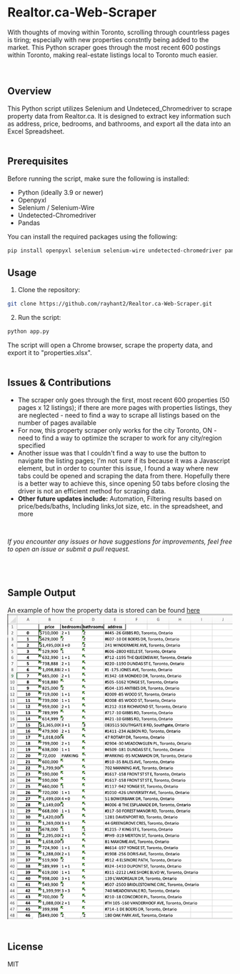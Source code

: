 # Realtor.ca-Web-Scraper
With thoughts of moving within Toronto, scrolling through countrless pages is tiring; especially with new properties constntly being added to the market. This Python scraper goes through the most recent 600 postings within Toronto, making real-estate listings local to Toronto much easier.

<br>

## Overview
This Python script utilizes Selenium and Undeteced_Chromedriver to scrape property data from Realtor.ca. It is designed to extract key information such as address, price, bedrooms, and bathrooms, and export all the data into an Excel Spreadsheet. 
<br>
<br>

## Prerequisites

Before running the script, make sure the following is installed:
* Python (ideally 3.9 or newer)
* Openpyxl
* Selenium / Selenium-Wire
* Undetected-Chromedriver
* Pandas

You can install the required packages using the following:

```bash
pip install openpyxl selenium selenium-wire undetected-chromedriver pandas
```


## Usage

1. Clone the repository:
```bash
git clone https://github.com/rayhant2/Realtor.ca-Web-Scraper.git
```
2. Run the script:
```bash
python app.py
```
The script will open a Chrome browser, scrape the property data, and export it to "properties.xlsx".
<br>
<br>

## Issues & Contributions

- The scraper only goes through the first, most recent 600 properties (50 pages x 12 listings); if there are more pages with properties listings, they are neglected - need to find a way to scrape all listings based on the number of pages available
- For now, this property scraper only works for the city Toronto, ON - need to find a way to optimize the scraper to work for any city/region specified
- Another issue was that I couldn't find a way to use the button to navigate the listing pages; I'm not sure if its because it was a Javascript element, but in order to counter this issue, I found a way where new tabs could be opened and scraping the data from there. Hopefully there is a better way to achieve this, since opening 50 tabs before closing the driver is not an efficient method for scraping data.
  <br>
- **Other future updates include:** Automation, Filtering results based on price/beds/baths, Including links,lot size, etc. in the spreadsheet, and more
<br>

*If you encounter any issues or have suggestions for improvements, feel free to open an issue or submit a pull request.*

<br>
<br>

## Sample Output

An example of how the property data is stored can be found [here](https://docs.google.com/spreadsheets/d/1aM_vApPpdhtAUYlaJLqrn1uvG76cN5xt/edit?usp=sharing&ouid=110438645510711714527&rtpof=true&sd=true)
<br>
![Image](/output/properties.jpg)
<br>
<br>

## License
MIT
